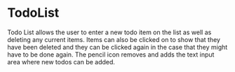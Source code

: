 # TodoList
Todo List allows the user to enter a new todo item on the list as well as deleting any current items. Items can also be clicked on to show that they have been deleted and they can be clicked again in the case that they might have to be done again. The pencil icon removes and adds the text input area where new todos can be added. 
